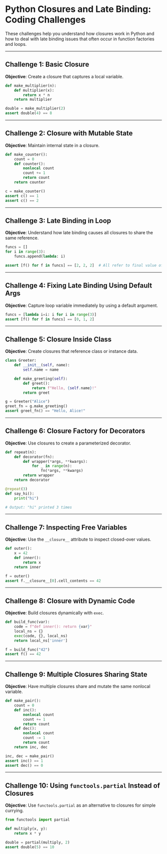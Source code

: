 # Python Closures and Late Binding: Coding Challenges

These challenges help you understand how closures work in Python and how to deal with late binding issues that often occur in function factories and loops.

---

## Challenge 1: Basic Closure

**Objective**: Create a closure that captures a local variable.

```python
def make_multiplier(n):
    def multiplier(x):
        return x * n
    return multiplier

double = make_multiplier(2)
assert double(4) == 8
```

---

## Challenge 2: Closure with Mutable State

**Objective**: Maintain internal state in a closure.

```python
def make_counter():
    count = 0
    def counter():
        nonlocal count
        count += 1
        return count
    return counter

c = make_counter()
assert c() == 1
assert c() == 2
```

---

## Challenge 3: Late Binding in Loop

**Objective**: Understand how late binding causes all closures to share the same reference.

```python
funcs = []
for i in range(3):
    funcs.append(lambda: i)

assert [f() for f in funcs] == [2, 2, 2]  # All refer to final value of i
```

---

## Challenge 4: Fixing Late Binding Using Default Args

**Objective**: Capture loop variable immediately by using a default argument.

```python
funcs = [lambda i=i: i for i in range(3)]
assert [f() for f in funcs] == [0, 1, 2]
```

---

## Challenge 5: Closure Inside Class

**Objective**: Create closures that reference class or instance data.

```python
class Greeter:
    def __init__(self, name):
        self.name = name

    def make_greeting(self):
        def greet():
            return f"Hello, {self.name}!"
        return greet

g = Greeter("Alice")
greet_fn = g.make_greeting()
assert greet_fn() == "Hello, Alice!"
```

---

## Challenge 6: Closure Factory for Decorators

**Objective**: Use closures to create a parameterized decorator.

```python
def repeat(n):
    def decorator(fn):
        def wrapper(*args, **kwargs):
            for _ in range(n):
                fn(*args, **kwargs)
        return wrapper
    return decorator

@repeat(3)
def say_hi():
    print("hi")

# Output: "hi" printed 3 times
```

---

## Challenge 7: Inspecting Free Variables

**Objective**: Use the `__closure__` attribute to inspect closed-over values.

```python
def outer():
    x = 42
    def inner():
        return x
    return inner

f = outer()
assert f.__closure__[0].cell_contents == 42
```

---

## Challenge 8: Closure with Dynamic Code

**Objective**: Build closures dynamically with `exec`.

```python
def build_func(var):
    code = f"def inner(): return {var}"
    local_ns = {}
    exec(code, {}, local_ns)
    return local_ns['inner']

f = build_func("42")
assert f() == 42
```

---

## Challenge 9: Multiple Closures Sharing State

**Objective**: Have multiple closures share and mutate the same nonlocal variable.

```python
def make_pair():
    count = 0
    def inc():
        nonlocal count
        count += 1
        return count
    def dec():
        nonlocal count
        count -= 1
        return count
    return inc, dec

inc, dec = make_pair()
assert inc() == 1
assert dec() == 0
```

---

## Challenge 10: Using `functools.partial` Instead of Closures

**Objective**: Use `functools.partial` as an alternative to closures for simple currying.

```python
from functools import partial

def multiply(x, y):
    return x * y

double = partial(multiply, 2)
assert double(5) == 10
```

